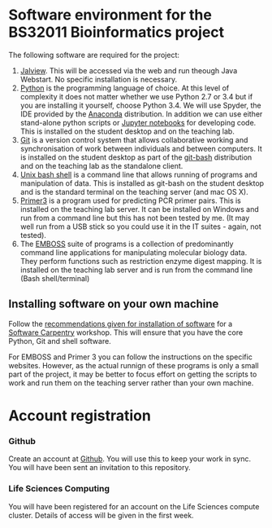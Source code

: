 # Software environment for the BS32011 Bioinformatics project

The following software are required for the project:

1. [Jalview](http://www.jalview.org). This will be accessed via the web and run theough Java Webstart. No specific installation is necessary.
1. [Python](http://www.python.org) is the programming language of choice. At this level of complexity it does not matter whether we use Python 2.7 or 3.4 but if you are installing it yourself, choose Python 3.4. We will use Spyder, the IDE provided by the [Anaconda](http://www.continuum.io) distribution. In addition we can use either stand-alone python scripts or [Jupyter notebooks](http://jupyter.org) for developing code. This is installed on the student desktop and on the teaching lab.
1. [Git](http://git-scm.com) is a version control system that allows collaborative working and synchronisation of work between individuals and between computers. It is installed on the student desktop as part of the [git-bash](https://git-for-windows.github.io/) distribution and on the teaching lab as the standalone client. 
1. [Unix bash shell](https://en.wikipedia.org/wiki/Bash_(Unix_shell) ) is a command line that allows running of programs and manipulation of data. This is installed as git-bash on the student desktop and is the standard terminal on the teaching server (and mac OS X). 
1. [Primer3](http://primer3.sourceforge.net) is a program used for predicting PCR primer pairs. This is installed on the teaching lab server. It can be installed on Windows and run from a command line but this has not been tested by me. (It may well run from a USB stick so you could use it in the IT suites - again, not tested).
1. The [EMBOSS](http://www.emboss.org) suite of programs is a collection of predominantly command line applications for manipulating molecular biology data. They perform functions such as restriction enzyme digest mapping. It is installed on the teaching lab server and is run from the command line (Bash shell/terminal)

## Installing software on your own machine

Follow the [recommendations given for installation of software](http://widdowquinn.github.io/2016-01-11-dundee/) for a [Software Carpentry](http://www.softwarecarpentry.org) workshop.
This will ensure that you have the core Python, Git and shell software.

For EMBOSS and Primer 3 you can follow the instructions on the specific websites. However, as the actual runnign of these programs is only a small part of the project, it may be better to focus effort on getting the scripts to work and run them on the teaching server rather than your own machine.

# Account registration

### Github
Create an account at [Github](http://www.github.com). You will use this to keep your work in sync. You will have been sent an invitation to this repository.

### Life Sciences Computing
You will have been registered for an account on the Life Sciences compute cluster. Details of access will be given in the first week.